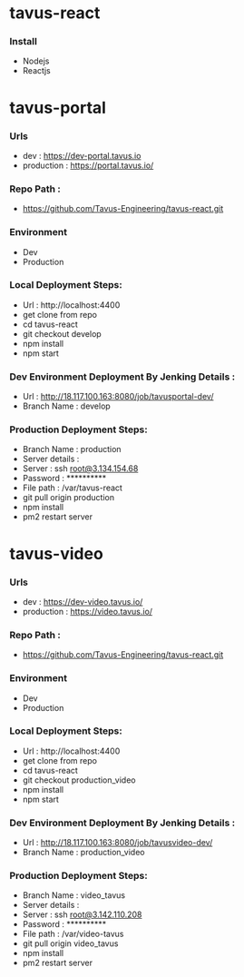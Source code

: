 # tavus-react

### Install
- Nodejs 
- Reactjs

# tavus-portal

### Urls
- dev : https://dev-portal.tavus.io
- production : https://portal.tavus.io/

### Repo Path :
- https://github.com/Tavus-Engineering/tavus-react.git

### Environment
- Dev
- Production

### Local Deployment Steps:
- Url : http://localhost:4400
- get clone from repo
- cd tavus-react
- git checkout develop
- npm install
- npm start 

### Dev Environment Deployment By Jenking Details :
- Url : http://18.117.100.163:8080/job/tavusportal-dev/
- Branch Name : develop

### Production Deployment Steps:
- Branch Name : production
- Server details :
- Server : ssh root@3.134.154.68
- Password : **********
- File path : /var/tavus-react
- git pull origin production
- npm install
- pm2 restart server

# tavus-video

### Urls
- dev : https://dev-video.tavus.io/
- production : https://video.tavus.io/

### Repo Path :
- https://github.com/Tavus-Engineering/tavus-react.git

### Environment
- Dev
- Production

### Local Deployment Steps:
- Url : http://localhost:4400
- get clone from repo
- cd tavus-react
- git checkout production_video
- npm install
- npm start 

### Dev Environment Deployment By Jenking Details :
- Url : http://18.117.100.163:8080/job/tavusvideo-dev/
- Branch Name : production_video

### Production Deployment Steps:
- Branch Name : video_tavus
- Server details :
- Server : ssh root@3.142.110.208
- Password : **********
- File path : /var/video-tavus
- git pull origin video_tavus
- npm install
- pm2 restart server

